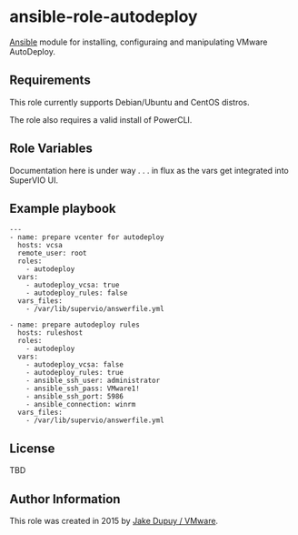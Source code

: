 # ansible-role-autodeploy

[Ansible](https://github.com/ansible/ansible) module for installing,
configuraing and manipulating VMware AutoDeploy.

## Requirements

This role currently supports Debian/Ubuntu and CentOS distros.

The role also requires a valid install of PowerCLI.

## Role Variables

Documentation here is under way . . . in flux as the vars get integrated into SuperVIO UI.

## Example playbook

```
---
- name: prepare vcenter for autodeploy
  hosts: vcsa
  remote_user: root
  roles:
    - autodeploy
  vars:
    - autodeploy_vcsa: true
    - autodeploy_rules: false
  vars_files:
    - /var/lib/supervio/answerfile.yml

- name: prepare autodeploy rules
  hosts: ruleshost
  roles:
    - autodeploy
  vars:
    - autodeploy_vcsa: false
    - autodeploy_rules: true
    - ansible_ssh_user: administrator
    - ansible_ssh_pass: VMware1!
    - ansible_ssh_port: 5986
    - ansible_connection: winrm
  vars_files:
    - /var/lib/supervio/answerfile.yml
```

## License

TBD

## Author Information

This role was created in 2015 by [Jake Dupuy / VMware](http://www.vmware.com/).
